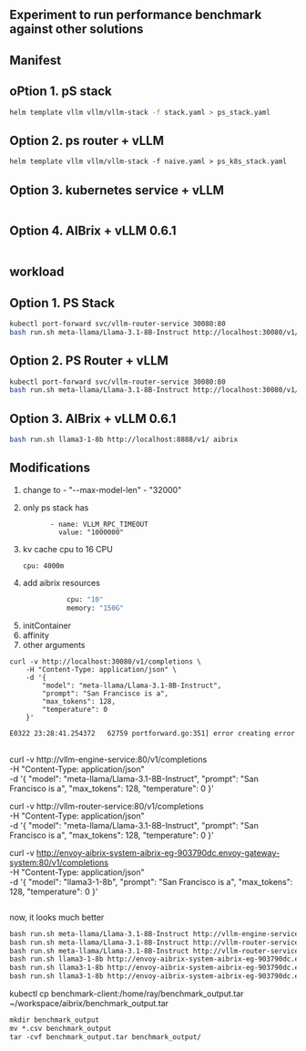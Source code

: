 ## Experiment to run performance benchmark against other solutions



## Manifest

## oPtion 1. pS stack
```bash
helm template vllm vllm/vllm-stack -f stack.yaml > ps_stack.yaml

```

## Option 2. ps router + vLLM

```dockerfile
helm template vllm vllm/vllm-stack -f naive.yaml > ps_k8s_stack.yaml
```

## Option 3. kubernetes service + vLLM

```dockerfile

```

## Option 4. AIBrix + vLLM 0.6.1

```dockerfile

```


## workload

## Option 1. PS Stack

```bash
kubectl port-forward svc/vllm-router-service 30080:80
bash run.sh meta-llama/Llama-3.1-8B-Instruct http://localhost:30080/v1/ stack
```

## Option 2. PS Router + vLLM

```bash
kubectl port-forward svc/vllm-router-service 30080:80
bash run.sh meta-llama/Llama-3.1-8B-Instruct http://localhost:30080/v1/ native
```

## Option 3. AIBrix + vLLM 0.6.1

```bash
bash run.sh llama3-1-8b http://localhost:8888/v1/ aibrix
```


## Modifications

1. change to 
          - "--max-model-len"
          - "32000"

2. only ps stack has 
```
          - name: VLLM_RPC_TIMEOUT
            value: "1000000"
```

3. kv cache cpu to 16 CPU
   
   ```
   cpu: 4000m
   ```

4. add aibrix resources
```dockerfile
              cpu: "10"
              memory: "150G"
```

5. initContainer
6. affinity
7. other arguments


```
curl -v http://localhost:30080/v1/completions \
    -H "Content-Type: application/json" \
    -d '{
        "model": "meta-llama/Llama-3.1-8B-Instruct",
        "prompt": "San Francisco is a",
        "max_tokens": 128,
        "temperature": 0
    }'
```

```dockerfile
E0322 23:28:41.254372   62759 portforward.go:351] error creating error stream for port 30080 -> 8000: Timeout occurred
```

##
curl -v http://vllm-engine-service:80/v1/completions \
-H "Content-Type: application/json" \
-d '{
    "model": "meta-llama/Llama-3.1-8B-Instruct",
    "prompt": "San Francisco is a",
    "max_tokens": 128,
    "temperature": 0
}'

curl -v http://vllm-router-service:80/v1/completions \
-H "Content-Type: application/json" \
-d '{
"model": "meta-llama/Llama-3.1-8B-Instruct",
"prompt": "San Francisco is a",
"max_tokens": 128,
"temperature": 0
}'

curl -v http://envoy-aibrix-system-aibrix-eg-903790dc.envoy-gateway-system:80/v1/completions \
-H "Content-Type: application/json" \
-d '{
"model": "llama3-1-8b",
"prompt": "San Francisco is a",
"max_tokens": 128,
"temperature": 0
}'


```dockerfile

```
now, it looks much better


```dockerfile
bash run.sh meta-llama/Llama-3.1-8B-Instruct http://vllm-engine-service:80/v1/ naive
bash run.sh meta-llama/Llama-3.1-8B-Instruct http://vllm-router-service:80/v1/ ps_naive
bash run.sh meta-llama/Llama-3.1-8B-Instruct http://vllm-router-service:80/v1/ ps_stack_high_low # remember to delete and recreate
bash run.sh llama3-1-8b http://envoy-aibrix-system-aibrix-eg-903790dc.envoy-gateway-system:80/v1/ aibrix_naive_7
bash run.sh llama3-1-8b http://envoy-aibrix-system-aibrix-eg-903790dc.envoy-gateway-system:80/v1/ aibrix_high_low
bash run.sh llama3-1-8b http://envoy-aibrix-system-aibrix-eg-903790dc.envoy-gateway-system:80/v1/ aibrix_low_high
```


kubectl cp benchmark-client:/home/ray/benchmark_output.tar ~/workspace/aibrix/benchmark_output.tar


```dockerfile
mkdir benchmark_output
mv *.csv benchmark_output
tar -cvf benchmark_output.tar benchmark_output/
```